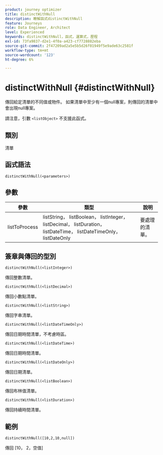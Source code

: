 ```yaml
---
product: journey optimizer
title: distinctWithNull
description: 瞭解函式distinctWithNull
feature: Journeys
role: Data Engineer, Architect
level: Experienced
keywords: distinctWithNull，函式，運算式，歷程
exl-id: 73fa9837-d2e1-4f0a-a423-cf7728882eba
source-git-commit: 2f47209ad2a5e5b5d26f01949f5e9ade63c2581f
workflow-type: tm+mt
source-wordcount: '123'
ht-degree: 6%

---
```


# distinctWithNull {#distinctWithNull}

傳回給定清單的不同值或物件。 如果清單中至少有一個null專案，則傳回的清單中會出現null專案。

請注意，引數 `<listObject>` 不支援此函式。

## 類別

清單

## 函式語法

`distinctWithNull(<parameters>)`

## 參數

| 參數 | 類型 | 說明 |
|-----------|------------------|------------------|
| listToProcess | listString， listBoolean， listInteger， listDecimal， listDuration， listDateTime， listDateTimeOnly， listDateOnly | 要處理的清單。 |

## 簽章與傳回的型別

`distinctWithNull(<listInteger>)`

傳回整數清單。

`distinctWithNull(<listDecimal>)`

傳回小數點清單。

`distinctWithNull(<listString>)`

傳回字串清單。

`distinctWithNull(<listDateTimeOnly>)`

傳回日期時間清單，不考慮時區。

`distinctWithNull(<listDateTime>)`

傳回日期時間清單。

`distinctWithNull(<listDateOnly>)`

傳回日期清單。

`distinctWithNull(<listBoolean>)`

傳回布林值清單。

`distinctWithNull(<listDuration>)`

傳回持續時間清單。

## 範例

`distinctWithNull([10,2,10,null])`

傳回 [10， 2，空值]
